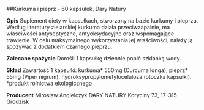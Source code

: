 ##Kurkuma i pieprz - 60 kapsułek, Dary Natury

**Opis** Suplement diety w kapsułkach, stworzony na bazie kurkumy i pieprzu. Według literatury zielarskiej kurkuma działa przeciwzapalnie, ma właściwości antyseptyczne, antyoksydacyjne oraz wspomagające trawienie. W celu maksymalnego wykorzystania jej właściwości, należy ją spożywać z dodatkiem czarnego pieprzu. 

**Zalecane spożycie** Dorośli 1 kapsułkę dziennie popić szklanką wody.

**Skład** Zawartość 1 kapsułki: kurkuma* 550mg (Curcuma longa), pieprz* 55mg (Piper nigrum), hydroksypropylometyloceluloza (otoczka kapsułki).
*produkt rolnictwa ekologicznego

**Producent** Mirosław Angielczyk DARY NATURY
Koryciny 73, 17-315 Grodzisk